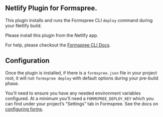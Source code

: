 ## Netlify Plugin for Formspree.

This plugin installs and runs the Formspree CLI `deploy` command during your Netlify build. 

Please install this plugin from the Netlify app.

For help, please checkout the [Formspree CLI Docs](https://help.formspree.io/hc/en-us/articles/360053819114-The-Formspree-CLI).

## Configuration

Once the plugin is installed, if there is a `formspree.json` file in your project root, it will run `formspree deploy` with default options during your pre-build phase.

You'll need to ensure you have any needed environment variables configured. At a minimum you'll need a `FORMSPREE_DEPLOY_KEY` which you can find under your project’s “Settings” tab in Formspree. See the docs on [configuring forms](https://help.formspree.io/hc/en-us/articles/360053819114#configuring-forms).
